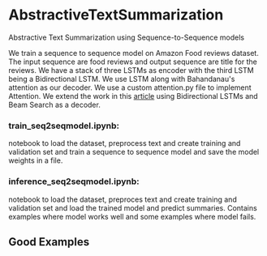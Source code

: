 # AbstractiveTextSummarization
Abstractive Text Summarization using Sequence-to-Sequence models

We train a sequence to sequence model on Amazon Food reviews dataset. The input sequence are food reviews and output sequence are title for the reviews. We have a stack of three LSTMs as encoder with the third LSTM being a Bidirectional LSTM. We use LSTM along with Bahandanau's attention as our decoder. We use a custom attention.py file to implement Attention. We extend the work in this [article](https://www.analyticsvidhya.com/blog/2019/06/comprehensive-guide-text-summarization-using-deep-learning-python/)  using Bidirectional LSTMs and Beam Search as a decoder. 

### train_seq2seqmodel.ipynb:
notebook to load the dataset, preprocess text and create training and validation set and train a sequence to sequence model and save the model weights in a file.

### inference_seq2seqmodel.ipynb:
notebook to load the dataset, preproces text and create training and validation set and load the trained model and predict summaries. Contains examples where model works well and some examples where model fails.

## Good Examples


